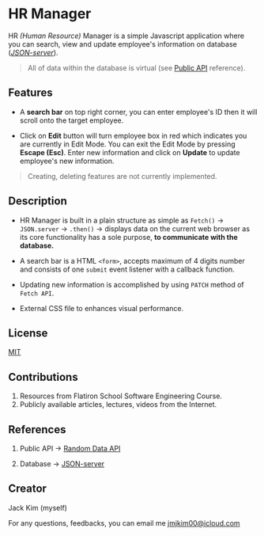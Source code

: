 # HR Manager

HR *(Human Resource)* Manager is a simple Javascript application where you can search, view and update employee's information on database (*[JSON-server](https://www.npmjs.com/package/json-server)*).

>All of data within the database is virtual (see [Public API](https://random-data-api.com/) reference).

## Features
- A **search bar** on top right corner, you can enter employee's ID then it will scroll onto the target employee.

- Click on **Edit** button will turn employee box in red which indicates you are currently in Edit Mode. You can exit the Edit Mode by pressing **Escape (Esc)**. Enter new information and click on **Update** to update employee's new information.

> Creating, deleting features are not currently implemented.

## Description
- HR Manager is built in a plain structure as simple as `Fetch()` -> `JSON.server` -> `.then()` -> displays data on the current web browser as its core functionality has a sole purpose, **to communicate with the database.**

- A search bar is a HTML `<form>`, accepts maximum of 4 digits number and consists of one `submit` event listener with a callback function.

- Updating new information is accomplished by using `PATCH` method of `Fetch API`.

- External CSS file to enhances visual performance.
## License
[MIT](https://choosealicense.com/licenses/mit/)

## Contributions
1. Resources from Flatiron School Software Engineering Course.
2. Publicly available articles, lectures, videos from the Internet.

## References
1. Public API -> [Random Data API](https://random-data-api.com/)

2. Database -> [JSON-server](https://www.npmjs.com/package/json-server)

## Creator
Jack Kim (myself)

For any questions, feedbacks, you can email me [jmjkim00@icloud.com]()
